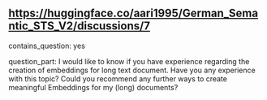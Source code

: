 ## https://huggingface.co/aari1995/German_Semantic_STS_V2/discussions/7

contains_question: yes

question_part: I would like to know if you have experience regarding the creation of embeddings for long text document. Have you any experience with this topic? Could you recommend any further ways to create meaningful Embeddings for my (long) documents?